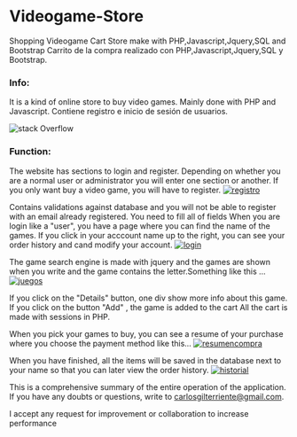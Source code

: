 # Videogame-Store
Shopping Videogame Cart Store make with PHP,Javascript,Jquery,SQL and Bootstrap
Carrito de la compra realizado con PHP,Javascript,Jquery,SQL y Bootstrap.
<h3>Info:</h3>

It is a kind of online store to buy video games. Mainly done with PHP and Javascript.
Contiene registro e inicio de sesión de usuarios.

 ![stack Overflow](https://i.ibb.co/X7ttxY2/Captura.png) 
 
 <h3>Function:</h3>
The website has sections to login and register.
Depending on whether you are a normal user or administrator you will enter one section or another.
If you only want buy a video game, you will have to register.
<a href="https://ibb.co/KsGCLxr"><img src="https://i.ibb.co/T0TzbMg/registro.png" alt="registro" border="0"></a>

Contains validations against database and you will not be able to register with an email already registered.
You need to fill all of fields
When you are login like a "user", you have a page where you can find the name of the games. If you click in your acccount name up to the right, you can see 
 your order history and cand modify your account.
<a href="https://ibb.co/xHqj998"><img src="https://i.ibb.co/Wtvy88p/login.png" alt="login" border="0"></a>

The game search engine is made with jquery and the games are shown when you write and the game contains the letter.Something like this ...
<a href="https://ibb.co/bvCz8BV"><img src="https://i.ibb.co/fNy4PpW/juegos.png" alt="juegos" border="0"></a>

If you click on the "Details" button, one div show more info about this game. If you click on the button "Add" , the game is added to the cart
All the cart is made with sessions in PHP.

When you pick your games to buy, you can see a resume of your purchase where you choose the payment method like this...
<a href="https://ibb.co/yY1mw7J"><img src="https://i.ibb.co/pR86t5p/resumencompra.png" alt="resumencompra" border="0"></a>

When you have finished, all the items will be saved in the database next to your name so that you can later view the order history.
<a href="https://imgbb.com/"><img src="https://i.ibb.co/30kDsqn/historial.png" alt="historial" border="0"></a>

This is a comprehensive summary of the entire operation of the application. If you have any doubts or questions, write to carlosgilterriente@gmail.com.

I accept any request for improvement or collaboration to increase performance
